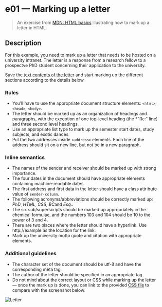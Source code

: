 # e01 &mdash; Marking up a letter
> An exercise from [MDN: HTML basics](https://developer.mozilla.org/en-US/docs/Learn/HTML/Introduction_to_HTML/Marking_up_a_letter) illustrating how to mark up a letter in HTML.

## Description

For this example, you need to mark up a letter that needs to be hosted on a university intranet. The letter is a response from a research fellow to a prospectve PhD student concerning their application to the university.

Save the [text contents of the letter](https://github.com/mdn/learning-area/blob/master/html/introduction-to-html/marking-up-a-letter-start/letter-text.txt) and start marking up the different sections according to the details below.

### Rules
+ You'll have to use the appropriate document structure elements: `<html>`, `<head>`, `<body>`.
+ The letter should be marked up as an organization of headings and paragraphs, with the exception of one top-level heading (the *"Re:" line) and three second level headings.
+ Use an appropriate list type to mark up the semester start dates, study subjects, and exotic dances.
+ Put the two addresses inside `<address>` elements. Each line of the address should sit on a new line, but not be in a new paragraph.

### Inline semantics

+ The names of the sender and receiver should be marked up with strong importance.
+ The four dates in the document should have appropriate elements containing machine-readable dates.
+ The first address and first data in the letter should have a class attribute value of `sender-column`.
+ The following acronyms/abbreviations should be correctly marked up: *PhD*, *HTML*, *CSS*, *BC*and *Esq.*.
+ The six sub/superscripts should be marked up appropriately in the chemical formulae, and the numbers 103 and 104 should be 10 to the power of 3 and 4.
+ There are two places where the letter should have a hyperlink. Use http://example as the location for the link.
+ Mark up the university motto quote and citation with appropriate elements.

### Additional guidelines

+ The character set of the document should be utf-8 and have the corresponding meta tag.
+ The author of the letter should be specified in an appropriate tag.
+ Do not mind about the correct layout or CSS while marking up the letter &mdash; once the mark up is done, you can link to the provided [CSS file](app/src/public/stylesheets/styles.css) to compare with the screenshot below:

![Letter](https://developer.mozilla.org/en-US/docs/Learn/HTML/Introduction_to_HTML/Marking_up_a_letter/letter-update.png)
